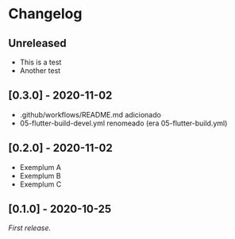 # Changelog

## Unreleased
- This is a test
- Another test

## [0.3.0] - 2020-11-02
- .github/workflows/README.md adicionado
- 05-flutter-build-devel.yml renomeado (era 05-flutter-build.yml)

## [0.2.0] - 2020-11-02
- Exemplum A
- Exemplum B
- Exemplum C

## [0.1.0] - 2020-10-25
_First release._